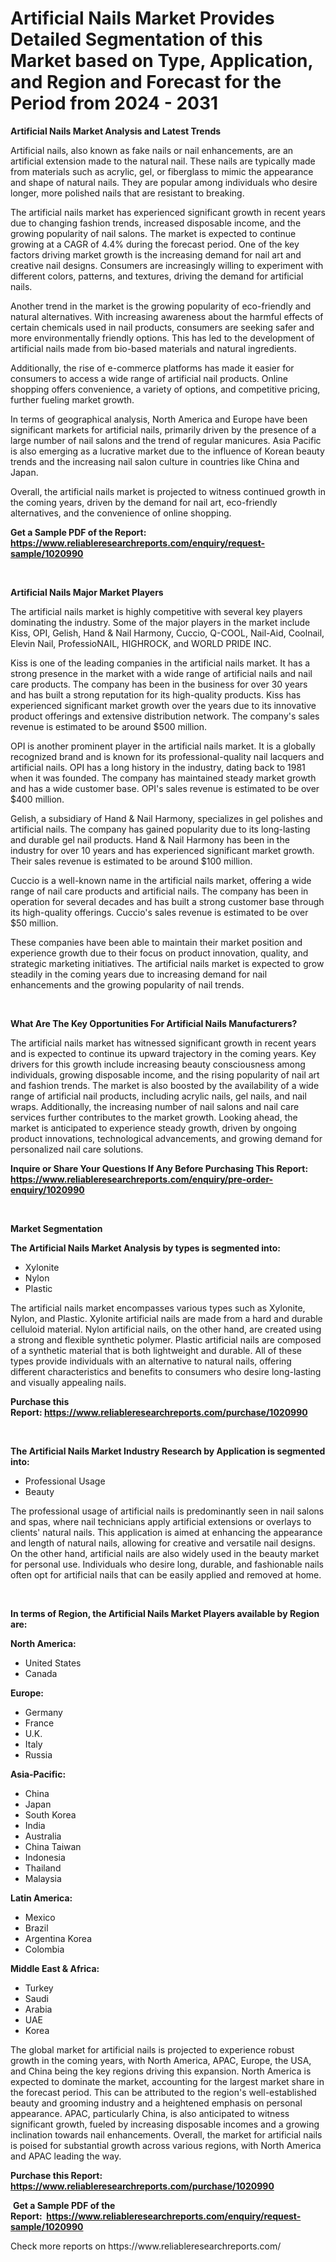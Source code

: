 <p><h1>Artificial Nails Market Provides Detailed Segmentation of this Market based on Type, Application, and Region and Forecast for the Period from 2024 - 2031</h1></p><p><strong>Artificial Nails Market Analysis and Latest Trends</strong></p>
<p><p>Artificial nails, also known as fake nails or nail enhancements, are an artificial extension made to the natural nail. These nails are typically made from materials such as acrylic, gel, or fiberglass to mimic the appearance and shape of natural nails. They are popular among individuals who desire longer, more polished nails that are resistant to breaking.</p><p>The artificial nails market has experienced significant growth in recent years due to changing fashion trends, increased disposable income, and the growing popularity of nail salons. The market is expected to continue growing at a CAGR of 4.4% during the forecast period. One of the key factors driving market growth is the increasing demand for nail art and creative nail designs. Consumers are increasingly willing to experiment with different colors, patterns, and textures, driving the demand for artificial nails.</p><p>Another trend in the market is the growing popularity of eco-friendly and natural alternatives. With increasing awareness about the harmful effects of certain chemicals used in nail products, consumers are seeking safer and more environmentally friendly options. This has led to the development of artificial nails made from bio-based materials and natural ingredients.</p><p>Additionally, the rise of e-commerce platforms has made it easier for consumers to access a wide range of artificial nail products. Online shopping offers convenience, a variety of options, and competitive pricing, further fueling market growth.</p><p>In terms of geographical analysis, North America and Europe have been significant markets for artificial nails, primarily driven by the presence of a large number of nail salons and the trend of regular manicures. Asia Pacific is also emerging as a lucrative market due to the influence of Korean beauty trends and the increasing nail salon culture in countries like China and Japan.</p><p>Overall, the artificial nails market is projected to witness continued growth in the coming years, driven by the demand for nail art, eco-friendly alternatives, and the convenience of online shopping.</p></p>
<p><strong>Get a Sample PDF of the Report:&nbsp; <a href="https://www.reliableresearchreports.com/enquiry/request-sample/1020990">https://www.reliableresearchreports.com/enquiry/request-sample/1020990</a></strong></p>
<p>&nbsp;</p>
<p><strong>Artificial Nails Major Market Players</strong></p>
<p><p>The artificial nails market is highly competitive with several key players dominating the industry. Some of the major players in the market include Kiss, OPI, Gelish, Hand & Nail Harmony, Cuccio, Q-COOL, Nail-Aid, Coolnail, Elevin Nail, ProfessioNAIL, HIGHROCK, and WORLD PRIDE INC. </p><p>Kiss is one of the leading companies in the artificial nails market. It has a strong presence in the market with a wide range of artificial nails and nail care products. The company has been in the business for over 30 years and has built a strong reputation for its high-quality products. Kiss has experienced significant market growth over the years due to its innovative product offerings and extensive distribution network. The company's sales revenue is estimated to be around $500 million.</p><p>OPI is another prominent player in the artificial nails market. It is a globally recognized brand and is known for its professional-quality nail lacquers and artificial nails. OPI has a long history in the industry, dating back to 1981 when it was founded. The company has maintained steady market growth and has a wide customer base. OPI's sales revenue is estimated to be over $400 million.</p><p>Gelish, a subsidiary of Hand & Nail Harmony, specializes in gel polishes and artificial nails. The company has gained popularity due to its long-lasting and durable gel nail products. Hand & Nail Harmony has been in the industry for over 10 years and has experienced significant market growth. Their sales revenue is estimated to be around $100 million.</p><p>Cuccio is a well-known name in the artificial nails market, offering a wide range of nail care products and artificial nails. The company has been in operation for several decades and has built a strong customer base through its high-quality offerings. Cuccio's sales revenue is estimated to be over $50 million.</p><p>These companies have been able to maintain their market position and experience growth due to their focus on product innovation, quality, and strategic marketing initiatives. The artificial nails market is expected to grow steadily in the coming years due to increasing demand for nail enhancements and the growing popularity of nail trends.</p></p>
<p>&nbsp;</p>
<p><strong>What Are The Key Opportunities For Artificial Nails Manufacturers?</strong></p>
<p><p>The artificial nails market has witnessed significant growth in recent years and is expected to continue its upward trajectory in the coming years. Key drivers for this growth include increasing beauty consciousness among individuals, growing disposable income, and the rising popularity of nail art and fashion trends. The market is also boosted by the availability of a wide range of artificial nail products, including acrylic nails, gel nails, and nail wraps. Additionally, the increasing number of nail salons and nail care services further contributes to the market growth. Looking ahead, the market is anticipated to experience steady growth, driven by ongoing product innovations, technological advancements, and growing demand for personalized nail care solutions.</p></p>
<p><strong>Inquire or Share Your Questions If Any Before Purchasing This Report: <a href="https://www.reliableresearchreports.com/enquiry/pre-order-enquiry/1020990">https://www.reliableresearchreports.com/enquiry/pre-order-enquiry/1020990</a></strong></p>
<p>&nbsp;</p>
<p><strong>Market Segmentation</strong></p>
<p><strong>The Artificial Nails Market Analysis by types is segmented into:</strong></p>
<p><ul><li>Xylonite</li><li>Nylon</li><li>Plastic</li></ul></p>
<p><p>The artificial nails market encompasses various types such as Xylonite, Nylon, and Plastic. Xylonite artificial nails are made from a hard and durable celluloid material. Nylon artificial nails, on the other hand, are created using a strong and flexible synthetic polymer. Plastic artificial nails are composed of a synthetic material that is both lightweight and durable. All of these types provide individuals with an alternative to natural nails, offering different characteristics and benefits to consumers who desire long-lasting and visually appealing nails.</p></p>
<p><strong>Purchase this Report:&nbsp;<a href="https://www.reliableresearchreports.com/purchase/1020990">https://www.reliableresearchreports.com/purchase/1020990</a></strong></p>
<p>&nbsp;</p>
<p><strong>The Artificial Nails Market Industry Research by Application is segmented into:</strong></p>
<p><ul><li>Professional Usage</li><li>Beauty</li></ul></p>
<p><p>The professional usage of artificial nails is predominantly seen in nail salons and spas, where nail technicians apply artificial extensions or overlays to clients' natural nails. This application is aimed at enhancing the appearance and length of natural nails, allowing for creative and versatile nail designs. On the other hand, artificial nails are also widely used in the beauty market for personal use. Individuals who desire long, durable, and fashionable nails often opt for artificial nails that can be easily applied and removed at home.</p></p>
<p>&nbsp;</p>
<p><strong>In terms of Region, the Artificial Nails Market Players available by Region are:</strong></p>
<p>
    <p> <strong> North America: </strong>
        <ul>
            <li>United States</li>
            <li>Canada</li>
        </ul>
        </p> 
    <p> <strong> Europe: </strong>
        <ul>
            <li>Germany</li>
            <li>France</li>
            <li>U.K.</li>
            <li>Italy</li>
            <li>Russia</li>
        </ul>
        </p> 
    <p> <strong> Asia-Pacific: </strong>
        <ul>
            <li>China</li>
            <li>Japan</li>
            <li>South Korea</li>
            <li>India</li>
            <li>Australia</li>
            <li>China Taiwan</li>
            <li>Indonesia</li>
            <li>Thailand</li>
            <li>Malaysia</li>
        </ul>
        </p> 
    <p> <strong> Latin America: </strong>
        <ul>
            <li>Mexico</li>
            <li>Brazil</li>
            <li>Argentina Korea</li>
            <li>Colombia</li>
        </ul>
        </p> 
    <p> <strong> Middle East & Africa: </strong>
        <ul>
            <li>Turkey</li>
            <li>Saudi</li>
            <li>Arabia</li>
            <li>UAE</li>
            <li>Korea</li>
        </ul>
    </p>
    </p>
<p><p>The global market for artificial nails is projected to experience robust growth in the coming years, with North America, APAC, Europe, the USA, and China being the key regions driving this expansion. North America is expected to dominate the market, accounting for the largest market share in the forecast period. This can be attributed to the region's well-established beauty and grooming industry and a heightened emphasis on personal appearance. APAC, particularly China, is also anticipated to witness significant growth, fueled by increasing disposable incomes and a growing inclination towards nail enhancements. Overall, the market for artificial nails is poised for substantial growth across various regions, with North America and APAC leading the way.</p></p>
<p><strong>Purchase this Report: <a href="https://www.reliableresearchreports.com/purchase/1020990">https://www.reliableresearchreports.com/purchase/1020990</a></strong></p>
<p>&nbsp;<strong>Get a Sample PDF of the Report:&nbsp;&nbsp;<a href="https://www.reliableresearchreports.com/enquiry/request-sample/1020990">https://www.reliableresearchreports.com/enquiry/request-sample/1020990</a></strong></p>
<p><strong></strong></p>
<p>Check more reports on https://www.reliableresearchreports.com/</p>